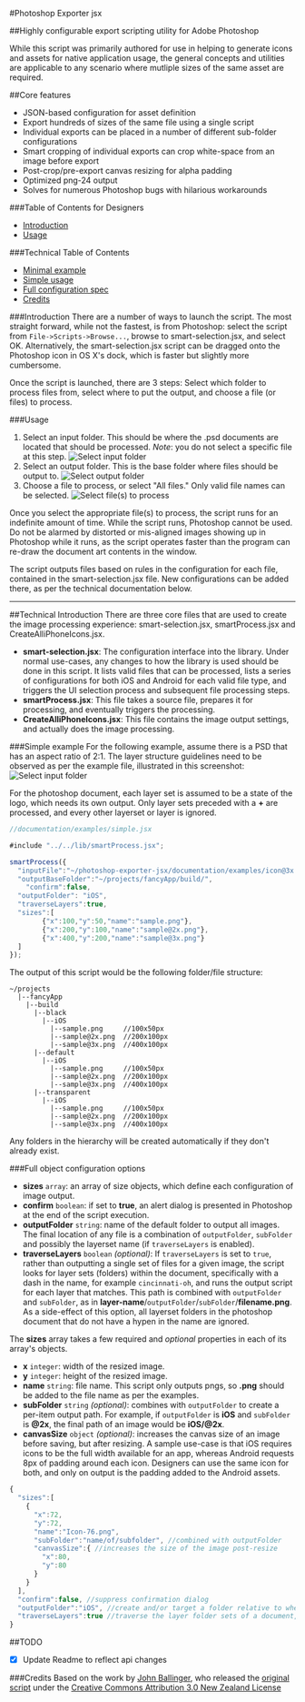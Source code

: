 #Photoshop Exporter jsx

##Highly configurable export scripting utility for Adobe Photoshop

While this script was primarily authored for use in helping to generate icons and assets for native application usage, the general concepts and utilities are applicable to any scenario where mutliple sizes of the same asset are required.

##Core features
* JSON-based configuration for asset definition
* Export hundreds of sizes of the same file using a single script
* Individual exports can be placed in a number of different sub-folder configurations
* Smart cropping of individual exports can crop white-space from an image before export
* Post-crop/pre-export canvas resizing for alpha padding
* Optimized png-24 output
* Solves for numerous Photoshop bugs with hilarious workarounds


###Table of Contents for Designers
- [Introduction](#introduction)
- [Usage](#usage)

###Technical Table of Contents
- [Minimal example](#minimal-configuration-object-syntax)
- [Simple usage](#simple-example-execution-script)
- [Full configuration spec](#full-object-configuration-options)
- [Credits](#credits)

###Introduction
There are a number of ways to launch the script. The most straight forward, while not the fastest, is from Photoshop: select the script from `File->Scripts->Browse...`, browse to smart-selection.jsx, and select OK. Alternatively, the smart-selection.jsx script can be dragged onto the Photoshop icon in OS X's dock, which is faster but slightly more cumbersome.

Once the script is launched, there are 3 steps: Select which folder to process files from, select where to put the output, and choose a file (or files) to process.

###Usage
1. Select an input folder. This should be where the .psd documents are located that should be processed. *Note*: you do not select a specific file at this step.
![Select input folder](documentation/images/input.png)
2. Select an output folder. This is the base folder where files should be output to.
![Select output folder](documentation/images/output.png)
3. Choose a file to process, or select "All files." Only valid file names can be selected.
![Select file(s) to process](documentation/images/interface.png)

Once you select the appropriate file(s) to process, the script runs for an indefinite amount of time. While the script runs, Photoshop cannot be used. Do not be alarmed by distorted or mis-aligned images showing up in Photoshop while it runs, as the script operates faster than the program can re-draw the document art contents in the window.

The script outputs files based on rules in the configuration for each file, contained in the smart-selection.jsx file. New configurations can be added there, as per the technical documentation below.

-------------

##Technical Introduction
There are three core files that are used to create the image processing experience: smart-selection.jsx, smartProcess.jsx and CreateAlliPhoneIcons.jsx.
* **smart-selection.jsx**: The configuration interface into the library. Under normal use-cases, any changes to how the library is used should be done in this script. It lists valid files that can be processed, lists a series of configurations for both iOS and Android for each valid file type, and triggers the UI selection process and subsequent file processing steps.
* **smartProcess.jsx**: This file takes a source file, prepares it for processing, and eventually triggers the processing.
* **CreateAlliPhoneIcons.jsx**: This file contains the image output settings, and actually does the image processing.

###Simple example
For the following example, assume there is a PSD that has an aspect ratio of 2:1. The layer structure guidelines need to be observed as per the example file, illustrated in this screenshot:
![Select input folder](documentation/images/layers.png)

For the photoshop document, each layer set is assumed to be a state of the logo, which needs its own output. Only layer sets preceded with a **+** are processed, and every other layerset or layer is ignored.
```javascript
//documentation/examples/simple.jsx

#include "../../lib/smartProcess.jsx";

smartProcess({
  "inputFile":"~/photoshop-exporter-jsx/documentation/examples/icon@3x.psd",
  "outputBaseFolder":"~/projects/fancyApp/build/",
	"confirm":false,
  "outputFolder": "iOS",
  "traverseLayers":true,
  "sizes":[
		{"x":100,"y":50,"name":"sample.png"},
		{"x":200,"y":100,"name":"sample@2x.png"},
		{"x":400,"y":200,"name":"sample@3x.png"}
  ]
});
```

The output of this script would be the following folder/file structure:
```
~/projects
  |--fancyApp
    |--build
      |--black
        |--iOS
          |--sample.png     //100x50px
          |--sample@2x.png  //200x100px
          |--sample@3x.png  //400x100px
      |--default
        |--iOS
          |--sample.png     //100x50px
          |--sample@2x.png  //200x100px
          |--sample@3x.png  //400x100px
      |--transparent
        |--iOS
          |--sample.png     //100x50px
          |--sample@2x.png  //200x100px
          |--sample@3x.png  //400x100px          
```
Any folders in the hierarchy will be created automatically if they don't already exist.

###Full object configuration options
* **sizes** `array`: an array of size objects, which define each configuration of image output.
* **confirm** `boolean`: if set to **true**, an alert dialog is presented in Photoshop at the end of the script execution.
* **outputFolder** `string`: name of the default folder to output all images. The final location of any file is a combination of `outputFolder`, `subFolder` and possibly the layerset name (if `traverseLayers` is enabled).
* **traverseLayers** `boolean` _(optional)_: If `traverseLayers` is set to `true`, rather than outputting a single set of files for a given image, the script looks for layer sets (folders) within the document, specifically with a dash in the name, for example `cincinnati-oh`, and runs the output script for each layer that matches. This path is combined with `outputFolder` and `subFolder`, as in **layer-name**/`outputFolder`/`subFolder`/**filename.png**. As a side-effect of this option, all layerset folders in the photoshop document that do not have a hypen in the name are ignored.


The **sizes** array takes a few required and _optional_ properties in each of its array's objects.
* **x** `integer`: width of the resized image.
* **y** `integer`: height of the resized image.
* **name** `string`: file name. This script only outputs pngs, so **.png** should be added to the file name as per the examples.
* **subFolder** `string` _(optional)_: combines with `outputFolder` to create a per-item output path. For example, if `outputFolder` is **iOS** and `subFolder` is **@2x**, the final path of an image would be **iOS/@2x**.
* **canvasSize** `object` _(optional)_: increases the canvas size of an image before saving, but after resizing. A sample use-case is that iOS requires icons to be the full width available for an app, whereas Android requests 8px of padding around each icon. Designers can use the same icon for both, and only on output is the padding added to the Android assets.


```javascript
{
  "sizes":[
    {
      "x":72,
      "y":72,
      "name":"Icon-76.png",
      "subFolder":"name/of/subfolder", //combined with outputFolder
      "canvasSize":{ //increases the size of the image post-resize
        "x":80,
        "y":80
      }
    }
  ],
  "confirm":false, //suppress confirmation dialog
  "outputFolder":"iOS", //create and/or target a folder relative to where the .psd is located
  "traverseLayers":true //traverse the layer folder sets of a document, and output a set of files per layer set
}
```

##TODO
- [x] Update Readme to reflect api changes

###Credits
Based on the work by [John Ballinger](https://twitter.com/sponno), who released the [original script](https://github.com/sponno/iPhone-Photoshop-JSX-Icon-Exporter) under the [Creative Commons Attribution 3.0 New Zealand License](http://creativecommons.org/licenses/by/3.0/nz/)
